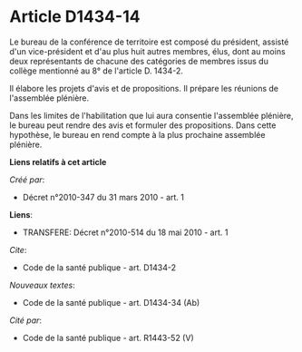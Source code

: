 # Article D1434-14

Le bureau de la conférence de territoire est composé du président, assisté d'un vice-président et d'au plus huit autres
membres, élus, dont au moins deux représentants de chacune des catégories de membres issus du collège mentionné au 8° de
l'article D. 1434-2. 

Il élabore les projets d'avis et de propositions. Il prépare les réunions de l'assemblée plénière. 

Dans les limites de l'habilitation que lui aura consentie l'assemblée plénière, le bureau peut rendre des avis et formuler
des propositions. Dans cette hypothèse, le bureau en rend compte à la plus prochaine assemblée plénière.

**Liens relatifs à cet article**

_Créé par_:

  - Décret n°2010-347 du 31 mars 2010 - art. 1

**Liens**:

  - TRANSFERE: Décret n°2010-514 du 18 mai 2010 - art. 1

_Cite_:

  - Code de la santé publique - art. D1434-2

_Nouveaux textes_:

  - Code de la santé publique - art. D1434-34 (Ab)

_Cité par_:

  - Code de la santé publique - art. R1443-52 (V)
